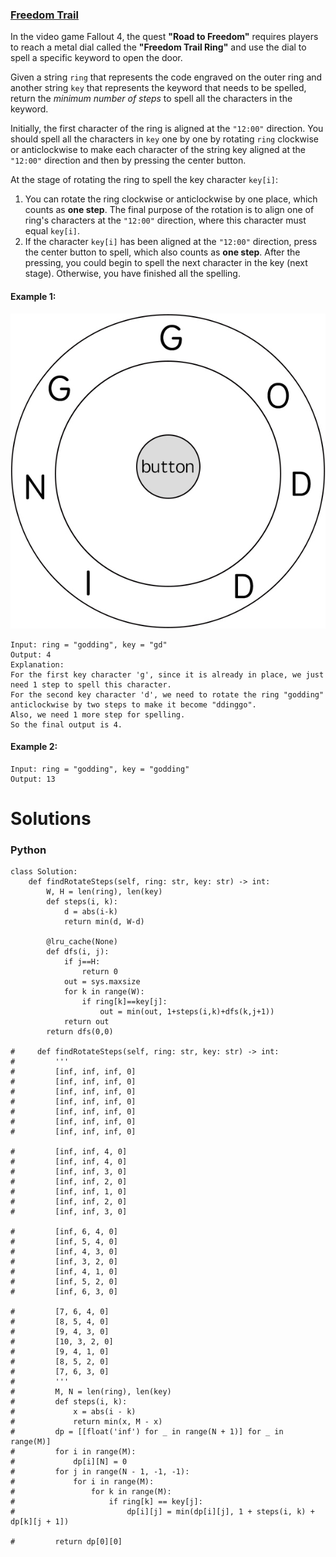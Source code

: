 ### [Freedom Trail](https://leetcode.com/problems/freedom-trail/) <br>

In the video game Fallout 4, the quest **"Road to Freedom"** requires players to reach a metal dial called the **"Freedom Trail Ring"** and use the dial to spell a specific keyword to open the door.

Given a string `ring` that represents the code engraved on the outer ring and another string `key` that represents the keyword that needs to be spelled, return the *minimum number of steps* to spell all the characters in the keyword.

Initially, the first character of the ring is aligned at the `"12:00"` direction. You should spell all the characters in `key` one by one by rotating `ring` clockwise or anticlockwise to make each character of the string key aligned at the `"12:00"` direction and then by pressing the center button.

At the stage of rotating the ring to spell the key character `key[i]`:

 1. You can rotate the ring clockwise or anticlockwise by one place, which counts as **one step**. The final purpose of the rotation is to align one of ring's characters at the `"12:00"` direction, where this character must equal `key[i]`.
 2. If the character `key[i]` has been aligned at the `"12:00"` direction, press the center button to spell, which also counts as **one step**. After the pressing, you could begin to spell the next character in the key (next stage). Otherwise, you have finished all the spelling.



#### Example 1:
<img src="../../../../../images/514pring.jpg">

```
Input: ring = "godding", key = "gd"
Output: 4
Explanation:
For the first key character 'g', since it is already in place, we just need 1 step to spell this character. 
For the second key character 'd', we need to rotate the ring "godding" anticlockwise by two steps to make it become "ddinggo".
Also, we need 1 more step for spelling.
So the final output is 4.

```

#### Example 2:

```
Input: ring = "godding", key = "godding"
Output: 13

```


# Solutions

### Python
```
class Solution: 
    def findRotateSteps(self, ring: str, key: str) -> int:
        W, H = len(ring), len(key)
        def steps(i, k):
            d = abs(i-k)
            return min(d, W-d)
        
        @lru_cache(None)
        def dfs(i, j):
            if j==H:
                return 0
            out = sys.maxsize
            for k in range(W):
                if ring[k]==key[j]:
                    out = min(out, 1+steps(i,k)+dfs(k,j+1))
            return out
        return dfs(0,0)
        
#     def findRotateSteps(self, ring: str, key: str) -> int:
#         '''
#         [inf, inf, inf, 0]
#         [inf, inf, inf, 0]
#         [inf, inf, inf, 0]
#         [inf, inf, inf, 0]
#         [inf, inf, inf, 0]
#         [inf, inf, inf, 0]
#         [inf, inf, inf, 0]

#         [inf, inf, 4, 0]
#         [inf, inf, 4, 0]
#         [inf, inf, 3, 0]
#         [inf, inf, 2, 0]
#         [inf, inf, 1, 0]
#         [inf, inf, 2, 0]
#         [inf, inf, 3, 0]

#         [inf, 6, 4, 0]
#         [inf, 5, 4, 0]
#         [inf, 4, 3, 0]
#         [inf, 3, 2, 0]
#         [inf, 4, 1, 0]
#         [inf, 5, 2, 0]
#         [inf, 6, 3, 0]

#         [7, 6, 4, 0]
#         [8, 5, 4, 0]
#         [9, 4, 3, 0]
#         [10, 3, 2, 0]
#         [9, 4, 1, 0]
#         [8, 5, 2, 0]
#         [7, 6, 3, 0]
#         '''
#         M, N = len(ring), len(key)
#         def steps(i, k):
#             x = abs(i - k)
#             return min(x, M - x)
#         dp = [[float('inf') for _ in range(N + 1)] for _ in range(M)]
#         for i in range(M):
#             dp[i][N] = 0 
#         for j in range(N - 1, -1, -1):
#             for i in range(M):        
#                 for k in range(M): 
#                     if ring[k] == key[j]:
#                         dp[i][j] = min(dp[i][j], 1 + steps(i, k) + dp[k][j + 1]) 

#         return dp[0][0]


```

